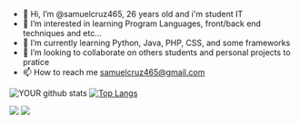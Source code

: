 - 👋 Hi, I’m @samuelcruz465, 26 years old and i'm student IT
- 👀 I’m interested in learning Program Languages, front/back end techniques and etc...
- 🌱 I’m currently learning Python, Java, PHP, CSS, and some frameworks
- 💞️ I’m looking to collaborate on others students and personal projects to pratice
- 📫 How to reach me samuelcruz465@gmail.com

![YOUR github stats](https://github-readme-stats.vercel.app/api?username=samuelcruz465)
[![Top Langs](https://github-readme-stats.vercel.app/api/top-langs/?username=samuelcruz465)](https://github.com/samuelcruz465/github-readme-stats)


[<img src="https://img.shields.io/badge/linkedin-%230077B5.svg?&style=for-the-badge&logo=linkedin&logoColor=white" />](https://www.linkedin.com/in/samuel-cruz-366757140/)
[<img src = "https://img.shields.io/badge/instagram-%23E4405F.svg?&style=for-the-badge&logo=instagram&logoColor=white">](https://www.instagram.com/heeyninho)



<!---
samuelcruz465/samuelcruz465 is a ✨ special ✨ repository because its `README.md` (this file) appears on your GitHub profile.
You can click the Preview link to take a look at your changes.
--->
